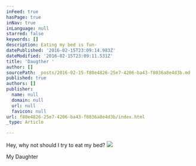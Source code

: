 ```yaml
---
inFeed: true
hasPage: true
inNav: true
inLanguage: null
starred: false
keywords: []
description: Eating my bed is fun-
datePublished: '2016-02-15T23:09:14.983Z'
dateModified: '2016-02-15T23:09:11.531Z'
title: 'Daugther '
author: []
sourcePath: _posts/2016-02-15-f80e4826-25e7-4206-ba43-f8036a8e4d3b.md
published: true
authors: []
publisher:
  name: null
  domain: null
  url: null
  favicon: null
url: f80e4826-25e7-4206-ba43-f8036a8e4d3b/index.html
_type: Article

---
```

Hey, why not should I try to eat my bed?
![](https://the-grid-user-content.s3-us-west-2.amazonaws.com/33bcce24-8fca-4d2a-a2bc-b09025df3f24.JPG)

My Daughter